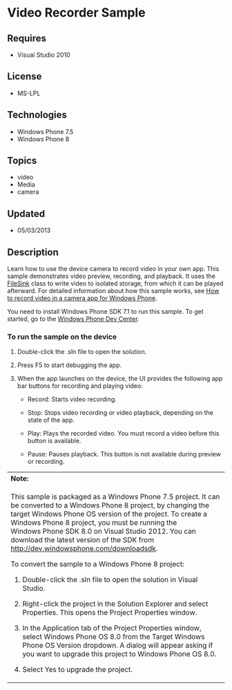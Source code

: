 # Video Recorder Sample
## Requires
- Visual Studio 2010
## License
- MS-LPL
## Technologies
- Windows Phone 7.5
- Windows Phone 8
## Topics
- video
- Media
- camera
## Updated
- 05/03/2013
## Description

<div id="mainBody">
<p></p>
<div class="introduction">
<p>Learn how to use the device camera to record video in your own app. This sample demonstrates video preview, recording, and playback. It uses the
<a href="http://go.microsoft.com/fwlink/?LinkID=225479">FileSink</a> class to write video to isolated storage, from which it can be played afterward. For detailed information about how this sample works, see
<a href="http://msdn.microsoft.com/library/windowsphone/develop/hh394041(v=vs.105).aspx">
How to record video in a camera app for Windows Phone</a>.</p>
<p>You need to install Windows&nbsp;Phone&nbsp;SDK&nbsp;7.1 to run this sample. To get started, go to the
<a href="http://go.microsoft.com/fwlink/?LinkId=259204">Windows Phone Dev Center</a>.</p>
<h3 class="procedureSubHeading">To run the sample on the device</h3>
<div class="subSection">
<ol>
<li>
<p>Double-click the <span class="ui">.sln</span> file to open the solution.</p>
</li><li>
<p>Press F5 to start debugging the app.</p>
</li><li>
<p>When the app launches on the device, the UI provides the following app bar buttons for recording and playing video:</p>
<ul>
<li>
<p><span class="ui">Record</span>: Starts video recording.</p>
</li><li>
<p><span class="ui">Stop</span>: Stops video recording or video playback, depending on the state of the app.</p>
</li><li>
<p><span class="ui">Play</span>: Plays the recorded video. You must record a video before this button is available.</p>
</li><li>
<p><span class="ui">Pause</span>: Pauses playback. This button is not available during preview or recording.</p>
</li></ul>
</li></ol>
</div>
<div class="alert">
<table width="100%" cellspacing="0" cellpadding="0">
<tbody>
<tr>
<th align="left"><b>Note:</b> </th>
</tr>
<tr>
<td>
<p>This sample is packaged as a Windows&nbsp;Phone&nbsp;7.5 project. It can be converted to a Windows&nbsp;Phone&nbsp;8 project, by changing the target Windows Phone OS version of the project. To create a Windows&nbsp;Phone&nbsp;8 project, you must be running the Windows&nbsp;Phone&nbsp;SDK&nbsp;8.0 on
 Visual Studio 2012. You can download the latest version of the SDK from <a href="http://dev.windowsphone.com/downloadsdk">
http://dev.windowsphone.com/downloadsdk</a>.</p>
<p>To convert the sample to a Windows&nbsp;Phone&nbsp;8 project:</p>
<ol>
<li>
<p>Double-click the <span class="ui">.sln</span> file to open the solution in Visual Studio.</p>
</li><li>
<p>Right-click the project in the <span class="ui">Solution Explorer</span> and select
<span class="ui">Properties</span>. This opens the <span class="ui">Project Properties</span> window.</p>
</li><li>
<p>In the <span class="ui">Application</span> tab of the Project Properties window, select
<span class="ui">Windows Phone OS 8.0</span> from the <span class="ui">Target Windows Phone OS Version</span> dropdown. A dialog will appear asking if you want to upgrade this project to Windows Phone OS 8.0.</p>
</li><li>
<p>Select <span class="ui">Yes</span> to upgrade the project.</p>
</li></ol>
</td>
</tr>
</tbody>
</table>
</div>
</div>
</div>
